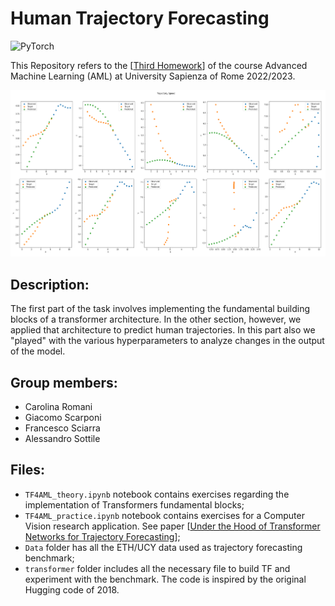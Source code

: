 # Human Trajectory Forecasting
![PyTorch](https://img.shields.io/badge/PyTorch-%23EE4C2C.svg?style=for-the-badge&logo=PyTorch&logoColor=white)

This Repository refers to the [[Third Homework](https://github.com/FraLuca/TF4AML)] of the course Advanced Machine Learning (AML) at University Sapienza of Rome 2022/2023.

![My Image](trajectory_speed.png)

## Description:
The first part of the task involves implementing the fundamental building blocks of a transformer architecture.
In the other section, however, we applied that architecture to predict human trajectories. In this part also we "played" with the various hyperparameters to analyze changes in the output of the model.

## Group members:
* Carolina Romani 
* Giacomo Scarponi 
* Francesco Sciarra
* Alessandro Sottile


## Files:
* `TF4AML_theory.ipynb` notebook contains exercises regarding the implementation of Transformers fundamental blocks;
* `TF4AML_practice.ipynb` notebook contains exercises for a Computer Vision research application. See paper [[Under the Hood of Transformer Networks for Trajectory Forecasting](https://arxiv.org/abs/2203.11878)];
* `Data` folder has all the ETH/UCY data used as trajectory forecasting benchmark;
* `transformer` folder includes all the necessary file to build TF and experiment with the benchmark. The code is inspired by the original Hugging code of 2018.
